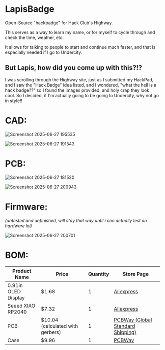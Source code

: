 # LapisBadge
Open-Source "hackbadge" for Hack Club's Highway.

This serves as a way to learn my name, or for myself to cycle through and check the time, weather, etc.

It allows for talking to people to start and continue much faster, and that is especially needed if I go to Undercity.

## But Lapis, how did you come up with this?!?
I was scrolling through the Highway site, just as I submitted my HackPad, and I saw the "Hack Badge" idea listed, and I wondered, "what the hell is a hack badge??" so I found the images provided, and holy crap they look cool. So I decided, if I'm actually going to be going to Undercity, why not go in style!!

# CAD:

![Screenshot 2025-06-27 195535](https://github.com/user-attachments/assets/28034892-b206-4e98-8b9f-d44161cbb8c6)


![Screenshot 2025-06-27 191543](https://github.com/user-attachments/assets/d7cb3bf5-8092-4143-b5cf-f50379974151)


# PCB:

![Screenshot 2025-06-27 181520](https://github.com/user-attachments/assets/14e530c3-dddd-436a-a6ac-9331bb76eb23)


![Screenshot 2025-06-27 200943](https://github.com/user-attachments/assets/1ebcb0e0-99df-48e6-98ae-497ce927b81f)


# Firmware:

*(untested and unfinished, will stay that way until i can actually test on hardware lol)*

![Screenshot 2025-06-27 200701](https://github.com/user-attachments/assets/3e8a4e23-c8c6-4eb7-a5ca-32d1e939c5f6)

# BOM:

| Product Name        | Price                            | Quantity | Store Page                                                                                                                                                                                                                       |
|---------------------|----------------------------------|----------|----------------------------------------------------------------------------------------------------------------------------------------------------------------------------------------------------------------------------------|
| 0.91in OLED Display | $1.68                            | 1        | [Aliexpress](https://www.aliexpress.us/item/3256808211699975.html?isdl=y&albch=shopping&acnt=135095331&albcp=555220768&albag=1309519513086509&slnk=&trgt=pla-2333644710812054&plac=&crea=81845026508678&netw=s&device=c&mtctp=e) |
| Seeed XIAO RP2040   | $7.32                            | 1        | [Aliexpress](https://www.aliexpress.us/item/3256808014602728.html?isdl=y&albch=shopping&acnt=135095331&albcp=555220768&albag=1309519513086509&slnk=&trgt=pla-2333644710812054&plac=&crea=81845026508678&netw=s&device=c&mtctp=e) |
| PCB                 | $10.04 (calculated with gerbers) | 1        | [PCBWay (Global Standard Shipping)](https://www.pcbway.com/)                                                                                                                                                                     |
| Case                | $9.96                            | 1        | [PCBWay](https://www.pcbway.com/)                                                                                                                                                                                                |
